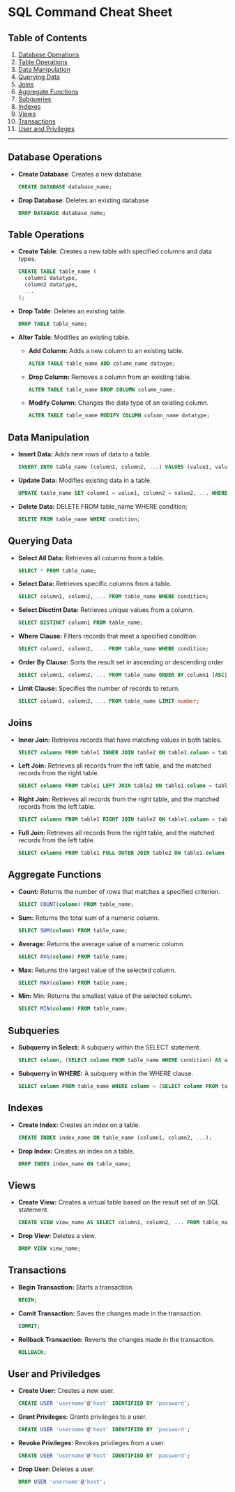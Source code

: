 # SQL Command Cheat Sheet

## Table of Contents
1. [Database Operations](#database-operations)
2. [Table Operations](#table-operations)
3. [Data Manipulation](#data-manipulation)
4. [Querying Data](#querying-data)
5. [Joins](#joins)
6. [Aggregate Functions](#aggregate-functions)
7. [Subqueries](#subqueries)
8. [Indexes](#indexes)
9. [Views](#views)
10. [Transactions](#transactions)
11. [User and Privileges](#user-and-privileges)

---

## Database Operations
- **Create Database**: Creates a new database.
  ```sql
  CREATE DATABASE database_name;
  ```

- **Drop Database**: Deletes an existing database
  ```sql
  DROP DATABASE database_name;
  ```

## Table Operations
- **Create Table**: Creates a new table with specified columns and data types.
  ```sql
  CREATE TABLE table_name (
    column1 datatype,
    column2 datatype,
    ...
  );
  ```

- **Drop Table**: Deletes an existing table.
  ```sql
  DROP TABLE table_name;
  ```

- **Alter Table**: Modifies an existing table.
  - **Add Column:** Adds a new column to an existing table.
    ```sql
    ALTER TABLE table_name ADD column_name dataype;
    ```

  - **Drop Column:** Removes a column from an existing table.
    ```sql
    ALTER TABLE table_name DROP COLUMN column_name;
    ```

  - **Modify Column:** Changes the data type of an existing column.
    ```sql
    ALTER TABLE table_name MODIFY COLUMN column_name datatype;
    ```

## Data Manipulation

- **Insert Data:**  Adds new rows of data to a table.
  ```sql
  INSERT INTO table_name (column1, column2, ...) VALUES (value1, value2, ...);
  ```

- **Update Data:** Modifies existing data in a table.
  ```sql
  UPDATE table_name SET column1 = value1, column2 = value2, ... WHERE condition;
  ```

- **Delete Data:** DELETE FROM table_name WHERE condition;
  ```sql
  DELETE FROM table_name WHERE condition;
  ```

## Querying Data

- **Select All Data:** Retrieves all columns from a table.
  ```sql
  SELECT * FROM table_name;
  ```

- **Select Data:** Retrieves specific columns from a table.
  ```sql
  SELECT column1, column2, ... FROM table_name WHERE condition;
  ```

- **Select Disctint Data:** Retrieves unique values from a column.
  ```sql
  SELECT DISTINCT column1 FROM table_name;
  ```

- **Where Clause:** Filters records that meet a specified condition.
  ```sql
  SELECT column1, column2, ... FROM table_name WHERE condition;
  ```

- **Order By Clause:** Sorts the result set in ascending or descending order
  ```sql
  SELECT column1, column2, ... FROM table_name ORDER BY column1 [ASC|DESC];
  ```

- **Limit Clause:** Specifies the number of records to return.
  ```sql
  SELECT column1, column2, ... FROM table_name LIMIT number;
  ```

## Joins

- **Inner Join:** Retrieves records that have matching values in both tables.
  ```sql
  SELECT columns FROM table1 INNER JOIN table2 ON table1.column = table2.column;
  ```

- **Left Join:** Retrieves all records from the left table, and the matched records from the right table.
  ```sql
  SELECT columns FROM table1 LEFT JOIN table2 ON table1.column = table2.column;
  ```

- **Right Join:**  Retrieves all records from the right table, and the matched records from the left table.
  ```sql
  SELECT columns FROM table1 RIGHT JOIN table2 ON table1.column = table2.column;
  ```

- **Full Join:**  Retrieves all records from the right table, and the matched records from the left table.
  ```sql
  SELECT columns FROM table1 FULL OUTER JOIN table2 ON table1.column = table2.column;
  ```

## Aggregate Functions

- **Count:** Returns the number of rows that matches a specified criterion.
  ```sql
  SELECT COUNT(column) FROM table_name;
  ```

- **Sum:** Returns the total sum of a numeric column.
  ```sql
  SELECT SUM(column) FROM table_name;
  ```

- **Average:** Returns the average value of a numeric column.
  ```sql
  SELECT AVG(column) FROM table_name;
  ```

- **Max:** Returns the largest value of the selected column.
  ```sql
  SELECT MAX(column) FROM table_name;
  ```

- **Min:** Min: Returns the smallest value of the selected column.
  ```sql
  SELECT MIN(column) FROM table_name;
  ```

## Subqueries

- **Subquerry in Select:** A subquery within the SELECT statement.
  ```sql
  SELECT column, (SELECT column FROM table_name WHERE condition) AS alias FROM table_name;
  ```

- **Subquerry in WHERE:** A subquery within the WHERE clause.
  ```sql
  SELECT column FROM table_name WHERE column = (SELECT column FROM table_name WHERE condition);
  ```

## Indexes

- **Create Index:** Creates an index on a table.
  ```sql
  CREATE INDEX index_name ON table_name (column1, column2, ...);
  ```

- **Drop Index:** Creates an index on a table.
  ```sql
  DROP INDEX index_name ON table_name;
  ```

## Views

- **Create View:**  Creates a virtual table based on the result set of an SQL statement.
  ```sql
  CREATE VIEW view_name AS SELECT column1, column2, ... FROM table_name WHERE condition;
  ```

- **Drop View:** Deletes a view.
  ```sql
  DROP VIEW view_name;
  ```

## Transactions

- **Begin Transaction:** Starts a transaction.
  ```sql
  BEGIN;
  ```

- **Comit Transaction:** Saves the changes made in the transaction.
  ```sql
  COMMIT;
  ```

- **Rollback Transaction:** Reverts the changes made in the transaction.
  ```sql
  ROLLBACK;
  ```

## User and Priviledges

- **Create User:** Creates a new user.
  ```sql
  CREATE USER 'username'@'host' IDENTIFIED BY 'password';
  ```

- **Grant Privileges:** Grants privileges to a user.
  ```sql
  CREATE USER 'username'@'host' IDENTIFIED BY 'password';
  ```

- **Revoke Privileges:** Revokes privileges from a user.
  ```sql
  CREATE USER 'username'@'host' IDENTIFIED BY 'password';
  ```

- **Drop User:** Deletes a user.
  ```sql
  DROP USER 'username'@'host';
  ```